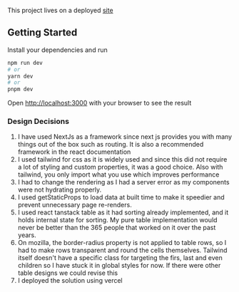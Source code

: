 This project lives on a deployed [site](https://directid.vercel.app/) 

## Getting Started
Install your dependencies and run 
```bash
npm run dev
# or
yarn dev
# or
pnpm dev
```
Open [http://localhost:3000](http://localhost:3000) with your browser to see the result

### Design Decisions

1. I have used NextJs as a framework since next js provides you with many things out of the box such as routing. It is also a recommended framework in the react documentation
2. I used tailwind for css as it is widely used and since this did not require a lot of styling and custom properties, it was a good choice. Also with tailwind, you only import what you use which improves performance
2. I had to change the rendering as I had a server error as my components were not hydrating properly.
3. I used getStaticProps to load data at built time to make it speedier and prevent unnecessary page re-renders.
4. I used react tanstack table as it had sorting already implemented, and it holds internal state for sorting. My pure table implementation would never be better than the 365 people that worked on it over the past years. 
5. On mozilla, the border-radius property is not applied to table rows, so I had to make rows transparent and round the cells themselves. Tailwind  itself doesn't have a specific class for targeting the firs, last and even children so I have stuck it in global styles for now. If there were other table designs we could revise this 
6.  I deployed the solution using vercel
